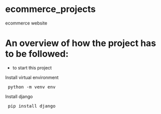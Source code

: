 # ecommerce_projects
ecommerce website

# An overview of how the project has to be followed:
- to start this project

Install virtual environment
<pre> python -m venv env </pre>

Install django
<pre> pip install django </pre>
